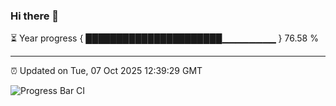 ### Hi there 👋

⏳ Year progress { ██████████████████████▁▁▁▁▁▁▁▁ } 76.58 %

---

⏰ Updated on Tue, 07 Oct 2025 12:39:29 GMT

![Progress Bar CI](https://github.com/liununu/liununu/workflows/Progress%20Bar%20CI/badge.svg)
